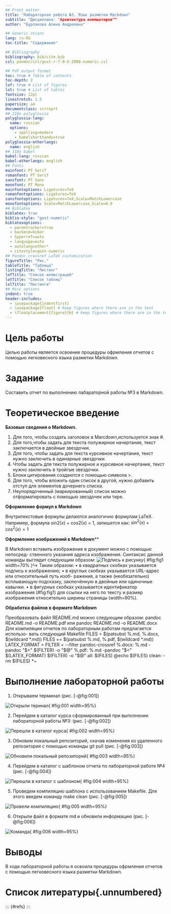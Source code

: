 ```yaml
---
## Front matter
title: "Лабараторная работа №3. Язык разметки Markdown"
subtitle: "Дисциплина: "Архитектура компьютеров""
author: "Бурлакова Алина Андреевна"

## Generic otions
lang: ru-RU
toc-title: "Содержание"

## Bibliography
bibliography: bib/cite.bib
csl: pandoc/csl/gost-r-7-0-5-2008-numeric.csl

## Pdf output format
toc: true # Table of contents
toc-depth: 2
lof: true # List of figures
lot: true # List of tables
fontsize: 12pt
linestretch: 1.5
papersize: a4
documentclass: scrreprt
## I18n polyglossia
polyglossia-lang:
  name: russian
  options:
	- spelling=modern
	- babelshorthands=true
polyglossia-otherlangs:
  name: english
## I18n babel
babel-lang: russian
babel-otherlangs: english
## Fonts
mainfont: PT Serif
romanfont: PT Serif
sansfont: PT Sans
monofont: PT Mono
mainfontoptions: Ligatures=TeX
romanfontoptions: Ligatures=TeX
sansfontoptions: Ligatures=TeX,Scale=MatchLowercase
monofontoptions: Scale=MatchLowercase,Scale=0.9
## Biblatex
biblatex: true
biblio-style: "gost-numeric"
biblatexoptions:
  - parentracker=true
  - backend=biber
  - hyperref=auto
  - language=auto
  - autolang=other*
  - citestyle=gost-numeric
## Pandoc-crossref LaTeX customization
figureTitle: "Рис."
tableTitle: "Таблица"
listingTitle: "Листинг"
lofTitle: "Список иллюстраций"
lotTitle: "Список таблиц"
lolTitle: "Листинги"
## Misc options
indent: true
header-includes:
  - \usepackage{indentfirst}
  - \usepackage{float} # keep figures where there are in the text
  - \floatplacement{figure}{H} # keep figures where there are in the text
---
```


# Цель работы

Целью работы является освоение процедуры офрмления отчетов с помощью легковесного языка разметки Markdown.

# Задание

Составить отчет по выполнению лабараторной работы №3 в Markdown.

# Теоретическое введение

**Базовые сведения о Markdown.**

1) Для того, чтобы создать заголовок в Marcdown,используется знак #.
2) Для того,чтобы задать для текста полужирное начертание, текст заключается в двойные звездочки.
3) Для того, чтобы задать для текста курсивное начертание, текст нужно заключить в одинарные звездочки.
4) Чтобы задать для текста полужирное и курсивное начертание, текст нужно заключить в тройгые звездочки.
5) Блоки цитирования создаются с помощью символа >.
6) Для того, чтобы вложить один список в другой, нужно добавить отступ для элементов дочернего списка.
7) Неупорядоченный (маркированный) список можно отформатировать с помощью звездочек или тире.

**Оформление формул в Markdown**

Внутритекстовые формулы делаются аналогично формулам LaTeX.
 Например, формула sin2(𝑥) + cos2(𝑥) = 1, запишется как:
$\sin^2 (x) + \cos^2 (x) = 1$

**Оформление изображений в Markdown****

В Markdown вставить изображение в документ можно с помощью непосред-
ственного указания адреса изображения. Синтаксис данной команды выглядит
следующим образом:
![Подпись к рисунку](/путь/к/изображению.jpg "Необязательная
подсказка"){ #fig:fig1 width=70% }↪
Таким образом:
• в квадратных скобках указывается подпись к изображению;
• в круглых скобках указывается URL-адрес или относительный путь изоб-
ражения, а также (необязательно) всплывающую подсказку, заключённую
в двойные или одиночные кавычки.
• в фигурных скобках указывается идентификатор изображения (#fig:fig1)
для ссылки на него по тексту и размер изображения относительно ширины
страницы (width=90%).

**Обработка файлов в формате Markdown**

 Преобразовать файл README.md можно следующим образом:
pandoc README.md -o README.pdf или pandoc README.md -o README.docx
 Для компиляции отчетов по лабораторным работам предлагается использо-
вать следующий Makefile
FILES = $(patsubst %.md, %.docx, $(wildcard *.md))
FILES += $(patsubst %.md, %.pdf, $(wildcard *.md))
LATEX_FORMAT =
FILTER = --filter pandoc-crossref
%.docx: %.md
-pandoc "$<" $(FILTER) -o "$@"
%.pdf: %.md
-pandoc "$<" $(LATEX_FORMAT) $(FILTER) -o "$@"
all: $(FILES)
@echo $(FILES)
clean:
-rm $(FILES) *~

# Выполнение лабораторной работы

1. Открываем терминал (рис. [-@fig:001])

![Открыли теринал](image/1.png){ #fig:001 width=95%}

2. Перейдем в каталог курса сформированный при выполнении лабораторной работы №3: (рис. [-@fig:002])

![Перешли в каталог курса](image/2.png){ #fig:002 width=95%}

3. Обновим локальный репозиторий, скачав изменения из удаленного репозитория с помощью команды git pull (рис. [-@fig:003]) 

![Обновили локальный репозиторий](image/3.png){ #fig:003 width=95%}

4. Перейдем в каталог с шаблоном отчета по лабораторной работе №4 (рис. [-@fig:004]) 

![Перешли в каталог с шаблоном](image/4.png){ #fig:004 width=95%}

5. Проведем компиляцию шаблона с использованием Makefile. Для этого введем команду make clean (рис. [-@fig:005])

![Провели компиляцию](image/5.png){ #fig:005 width=95%}

6. Открыли файл в формате md и обновили информацию (рис. [-@fig:006])

![Команда](image/6.png){ #fig:006 width=95%}

# Выводы

В ходе лабораторной работы я освоила процедуры офрмления отчетов с помощью легковесного языка разметки Markdown.

# Список литературы{.unnumbered}

::: {#refs}
:::
